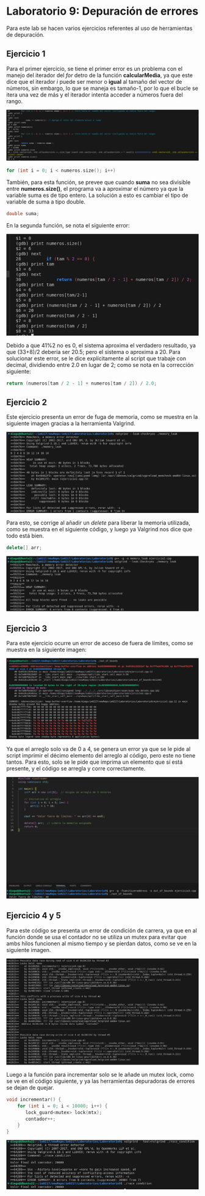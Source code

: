 # Laboratorio 9: Depuración de errores

Para este lab se hacen varios ejercicios referentes al uso de herramientas de depuración. 

## Ejercicio 1

Para el primer ejercicio, se tiene el primer error es un problema con el manejo del iterador del _for_ detro de la función **calcularMedia**, ya que este dice que el iterador _i_ puede ser menor o **igual** al tamaño del vector de números, sin embargo, lo que se maneja es tamaño-1, por lo que el bucle se itera una vez de más y el iterador intenta acceder a números fuera del rango.

![Error de operador en bucle for](IteradorFueraDeRangoEj1.png)
```cpp
for (int i = 0; i < numeros.size(); i++)
```


También, para esta función, se prevee que cuando **suma** no sea divisible entre **numeros.size()**, el programa va a aproximar el número ya que la variable suma es de tipo entero. La solución a esto es cambiar el tipo de variable de suma a tipo double.

```cpp
double suma;
```

En la segunda función, se nota el siguiente error:

![Error de operador en bucle for](ErrorMedianaEj1.png)

Debido a que 41%2 no es 0, el sistema aproxima el verdadero resultado, ya que (33+8)/2 debería ser 20.5; pero el sistema o aproxima a 20. Para solucionar este error, se le dice explícitamente al script que trabaje con decimal, dividiendo entre 2.0 en lugar de 2; como se nota en la corrección siguiente:

```cpp
return (numeros[tam / 2 - 1] + numeros[tam / 2]) / 2.0;
```

## Ejercicio 2

Este ejercicio presenta un error de fuga de memoria, como se muestra en la siguiente imagen gracias a la herramienta Valgrind.

![Error de fuga de memoria](ErrorEjercicio2.png)

Para esto, se corrige al añadir un _delete_ para liberar la memoria utilizada, como se muestra en el siguiente código, y luego ya Valgrind nos dice que todo está bien.
```cpp
delete[] arr;
```

![Fuga de memoria corregida](CorrecionErrorEjercicio2.png)

## Ejercicio 3

Para este ejercicio ocurre un error de acceso de fuera de límites, como se muestra en la siguiente imagen:


![Error de acceso de fuera de límites](ErrorEjercicio3.png)


Ya que el arreglo solo va de 0 a 4, se genera un error ya que se le pide al script imprimir el décimo elemento del arreglo al código, pero este no tiene tantos. Para esto, solo se le pide que imprima un elemento que sí está presente, y el código se arregla y corre correctamente.

![Acceso de fuera de límites corregido](CorreccionEjercicio3.png)

## Ejercicio 4 y 5

Para este código se presenta un error de condición de carrera, ya que en al función donde se usa el contador no se utiliza un mutex para evitar que ambs hilos funcionen al mismo tiempo y se pierdan datos, como se ve en la siguiente imagen.

![Error de condición de carrera](ErrorEjercicio4.png)

Luego a la función para incrementar solo se le añade un mutex lock, como se ve en el código siguiente, y ya las herramientas depuradoras de errores se dejan de quejar.

```cpp
void incrementar() {
    for (int i = 0; i < 10000; i++) {
       lock_guard<mutex> lock(mtx);
       contador++;
    }
}
```
![Error de condición de carrera corregido](CorreccionEjercicio4.png)


